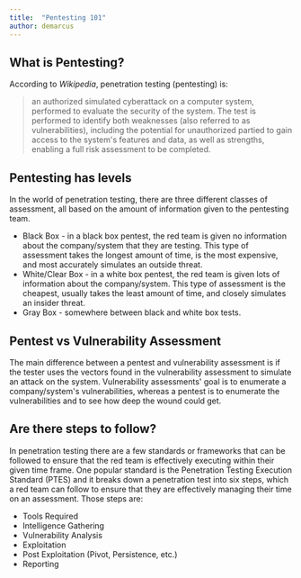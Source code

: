 ```yaml
---
title:  "Pentesting 101"
author: demarcus
---
```


## What is Pentesting?
According to *Wikipedia*, penetration testing (pentesting) is:
> an authorized simulated cyberattack on a computer system, performed to
> evaluate the security of the system. The test is performed to identify
> both weaknesses (also referred to as vulnerabilities), including the
> potential for unauthorized partied to gain access to the system's
> features and data, as well as strengths, enabling a full risk assessment
> to be completed.

## Pentesting has levels
In the world of penetration testing, there are three different classes of
assessment, all based on the amount of information given to the pentesting
team.
* Black Box - in a black box pentest, the red team is given no information
  about the company/system that they are testing. This type of assessment
  takes the longest amount of time, is the most expensive, and most
  accurately simulates an outside threat.
* White/Clear Box - in a white box pentest, the red team is given lots of
  information about the company/system. This type of assessment is the
  cheapest, usually takes the least amount of time, and closely simulates
  an insider threat. 
* Gray Box - somewhere between black and white box tests.

## Pentest vs Vulnerability Assessment
The main difference between a pentest and vulnerability assessment is if
the tester uses the vectors found in the vulnerability assessment to
simulate an attack on the system. Vulnerability assessments' goal is to
enumerate a company/system's vulnerabilities, whereas a pentest is to 
enumerate the vulnerabilities and to see how deep the wound could get.

## Are there steps to follow?
In penetration testing there are a few standards or frameworks that can
be followed to ensure that the red team is effectively executing within
their given time frame. One popular standard is the Penetration Testing
Execution Standard (PTES) and it breaks down a penetration test into six
steps, which a red team can follow to ensure that they are effectively
managing their time on an assessment. Those steps are:
* Tools Required
* Intelligence Gathering
* Vulnerability Analysis
* Exploitation
* Post Exploitation (Pivot, Persistence, etc.)
* Reporting
